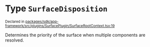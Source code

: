 # Type `SurfaceDisposition`
<sub>Declared in [packages/sdk/app-framework/src/plugins/SurfacePlugin/SurfaceRootContext.tsx:19](https://github.com/dxos/dxos/blob/ec4e715a1/packages/sdk/app-framework/src/plugins/SurfacePlugin/SurfaceRootContext.tsx#L19)</sub>


Determines the priority of the surface when multiple components are resolved.



